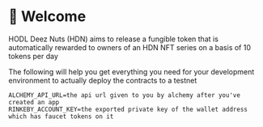 # 👋 Welcome

HODL Deez Nuts (HDN) aims to release a fungible token that is automatically rewarded to owners of an HDN NFT series on a basis of 10 tokens per day

The following will help you get everything you need for your development environment to actually deploy the contracts to a testnet

```dotenv
ALCHEMY_API_URL=the api url given to you by alchemy after you've created an app
RINKEBY_ACCOUNT_KEY=the exported private key of the wallet address which has faucet tokens on it
```
